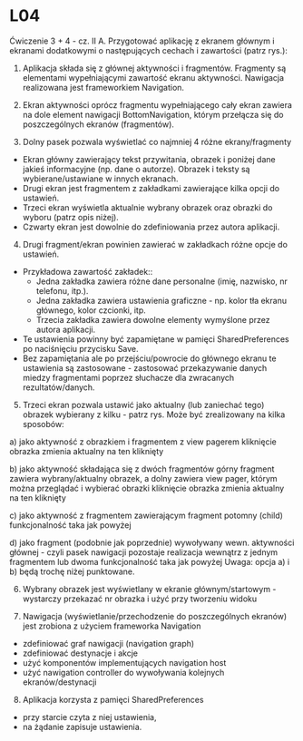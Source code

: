 # L04

Ćwiczenie 3 + 4 - cz. II
A. Przygotować aplikację z ekranem głównym i ekranami dodatkowymi o następujących cechach i zawartości (patrz rys.):

1. Aplikacja składa się z głównej aktywności i fragmentów. Fragmenty są elementami wypełniającymi zawartość ekranu aktywności. Nawigacja realizowana jest frameworkiem Navigation.

2. Ekran aktywności oprócz fragmentu wypełniającego cały ekran zawiera na dole element nawigacji BottomNavigation, którym przełącza się do poszczególnych ekranów (fragmentów).

3. Dolny pasek pozwala wyświetlać co najmniej 4 różne ekrany/fragmenty
- Ekran główny zawierający tekst przywitania, obrazek i poniżej dane jakieś informacyjne (np. dane o autorze). Obrazek i teksty są wybierane/ustawiane w innych ekranach.
- Drugi ekran jest fragmentem z zakładkami zawierające kilka opcji do ustawień.
- Trzeci ekran wyświetla aktualnie wybrany obrazek oraz obrazki do wyboru (patrz opis niżej).
- Czwarty ekran jest dowolnie do zdefiniowania przez autora aplikacji.

4. Drugi fragment/ekran powinien zawierać w zakładkach różne opcje do ustawień.
- Przykładowa zawartość zakładek::
  - Jedna zakładka zawiera różne dane personalne (imię, nazwisko, nr telefonu, itp.).
  - Jedna zakładka zawiera ustawienia graficzne - np. kolor tła ekranu głównego, kolor czcionki, itp.
  - Trzecia zakładka zawiera dowolne elementy wymyślone przez autora aplikacji.
- Te ustawienia powinny być zapamiętane w pamięci SharedPreferences po naciśnięciu przycisku Save.
- Bez zapamiętania ale po przejściu/powrocie do głównego ekranu te ustawienia są zastosowane - zastosować przekazywanie danych miedzy fragmentami poprzez słuchacze dla zwracanych rezultatów/danych.

5. Trzeci ekran pozwala ustawić jako aktualny (lub zaniechać tego) obrazek wybierany z kilku - patrz rys.
  Może być zrealizowany na kilka sposobów:
  
  a)
  jako aktywność z obrazkiem i fragmentem z view pagerem
  kliknięcie obrazka zmienia aktualny na ten kliknięty
  
  b)
  jako aktywność składająca się z dwóch fragmentów
  górny fragment zawiera wybrany/aktualny obrazek, a dolny zawiera view pager, którym można przeglądać i wybierać obrazki
  kliknięcie obrazka zmienia aktualny na ten kliknięty
  
  c)
  jako aktywność z fragmentem zawierającym fragment potomny (child)
  funkcjonalność taka jak powyżej
  
  d)
  jako fragment (podobnie jak poprzednie) wywoływany wewn. aktywności głównej - czyli pasek nawigacji pozostaje
  realizacja wewnątrz z jednym fragmentem lub dwoma
  funkcjonalność taka jak powyżej
  Uwaga: opcja a) i b) będą trochę niżej punktowane.

6. Wybrany obrazek jest wyświetlany w ekranie głównym/startowym - wystarczy przekazać nr obrazka i użyć przy tworzeniu widoku

7. Nawigacja (wyświetlanie/przechodzenie do poszczególnych ekranów) jest zrobiona z użyciem frameworka Navigation
- zdefiniować graf nawigacji (navigation graph)
- zdefiniować destynacje i akcje
- użyć komponentów implementujących navigation host
- użyć nawigation controller do wywoływania kolejnych ekranów/destynacji

8. Aplikacja korzysta z pamięci SharedPreferences
- przy starcie czyta z niej ustawienia,
- na żądanie zapisuje ustawienia.
